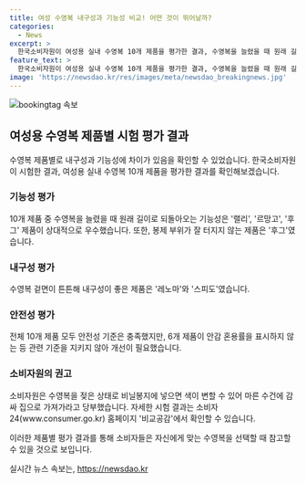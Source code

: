 ```yaml
---
title: 여성 수영복 내구성과 기능성 비교! 어떤 것이 뛰어날까?
categories:
  - News
excerpt: >
  한국소비자원이 여성용 실내 수영복 10개 제품을 평가한 결과, 수영복을 늘렸을 때 원래 길이로 되돌아오는 기능성에서 랠리, 르망고, 후그 제품이 우수했고, 겉면 내구성이 뛰어난 레노마와 스피도 제품도 눈에 띄었습니다. 다만, 안감 혼용률을 표시하지 않는 등 6개 제품이 기준을 만족시키지 못했고, 젖은 상태로 비닐봉지에 넣으면 색 변화가 있을 수 있으니 마른 수건으로 포장하여 가져가도록 당부했습니다. 자세한 결과는 소비자24(www.consumer.go.kr) 비교공감에서 확인할 수 있습니다.
feature_text: >
  한국소비자원이 여성용 실내 수영복 10개 제품을 평가한 결과, 수영복을 늘렸을 때 원래 길이로 되돌아오는 기능성에서 랠리, 르망고, 후그 제품이 우수했고, 겉면 내구성이 뛰어난 레노마와 스피도 제품도 눈에 띄었습니다. 다만, 안감 혼용률을 표시하지 않는 등 6개 제품이 기준을 만족시키지 못했고, 젖은 상태로 비닐봉지에 넣으면 색 변화가 있을 수 있으니 마른 수건으로 포장하여 가져가도록 당부했습니다. 자세한 결과는 소비자24(www.consumer.go.kr) 비교공감에서 확인할 수 있습니다.
image: 'https://newsdao.kr/res/images/meta/newsdao_breakingnews.jpg'
---
```


<p><img src="https://newsdao.kr/res/images/meta/newsdao_breakingnews.jpg" alt="bookingtag 속보" /></p>

<h2 data-ke-size="size26">여성용 수영복 제품별 시험 평가 결과</h2>

<p>수영복 제품별로 내구성과 기능성에 차이가 있음을 확인할 수 있었습니다. 한국소비자원이 시험한 결과, 여성용 실내 수영복 10개 제품을 평가한 결과를 확인해보겠습니다.</p>

<h3>기능성 평가</h3>

<p>10개 제품 중 수영복을 늘렸을 때 원래 길이로 되돌아오는 기능성은 '랠리', '르망고', '후그' 제품이 상대적으로 우수했습니다. 또한, 봉제 부위가 잘 터지지 않는 제품은 '후그'였습니다.</p>

<h3>내구성 평가</h3>

<p>수영복 겉면이 튼튼해 내구성이 좋은 제품은 '레노마'와 '스피도'였습니다.</p>

<h3>안전성 평가</h3>

<p>전체 10개 제품 모두 안전성 기준은 충족했지만, 6개 제품이 안감 혼용률을 표시하지 않는 등 관련 기준을 지키지 않아 개선이 필요했습니다.</p>

<h3>소비자원의 권고</h3>

<p>소비자원은 수영복을 젖은 상태로 비닐봉지에 넣으면 색이 변할 수 있어 마른 수건에 감싸 집으로 가져가라고 당부했습니다. 자세한 시험 결과는 소비자24(www.consumer.go.kr) 홈페이지 '비교공감'에서 확인할 수 있습니다.</p>

<p>이러한 제품별 평가 결과를 통해 소비자들은 자신에게 맞는 수영복을 선택할 때 참고할 수 있을 것으로 보입니다.</p>
실시간 뉴스 속보는, <a href="https://newsdao.kr" rel="dofollow">https://newsdao.kr</a>


